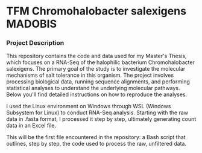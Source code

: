 # TFM Chromohalobacter salexigens MADOBIS

### Project Description 

This repository contains the code and data used for my Master's Thesis, which focuses on a RNA-Seq of the halophilic bacterium Chromohalobacter salexigens. The primary goal of the study is to investigate the molecular mechanisms of salt tolerance in this organism. 
The project involves processing biological data, running sequence alignments, and performing statistical analyses to understand the underlying molecular pathways. Below you'll find detailed instructions on how to reproduce the analyses. 

I used the Linux environment on Windows through WSL (Windows Subsystem for Linux) to conduct RNA-Seq analysis. Starting with the raw data in .fasta format, I processed it step by step, ultimately generating count data in an Excel file. 

This will be the first file encountered in the repository: a Bash script that outlines, step by step, the code used to process the raw, unfiltered data.
